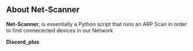 ## About Net-Scanner

**Net-Scanner**, is essentially a Python script that runs an ARP Scan in order to find connecected devices in our Network






**Discord_plus** 
